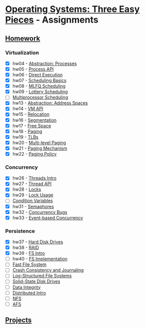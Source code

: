 # [Operating Systems: Three Easy Pieces](https://pages.cs.wisc.edu/~remzi/OSTEP/) - Assignments

## [Homework](https://github.com/remzi-arpacidusseau/ostep-homework/)

### Virtualization

- [x] hw04 - [Abstraction: Processes](http://www.cs.wisc.edu/~remzi/OSTEP/cpu-intro.pdf)
- [x] hw05 - [Process API](http://www.cs.wisc.edu/~remzi/OSTEP/cpu-api.pdf)
- [x] hw06 - [Direct Execution](http://www.cs.wisc.edu/~remzi/OSTEP/cpu-mechanisms.pdf)
- [x] hw07 - [Scheduling Basics](http://www.cs.wisc.edu/~remzi/OSTEP/cpu-sched.pdf)
- [x] hw08 - [MLFQ Scheduling](http://www.cs.wisc.edu/~remzi/OSTEP/cpu-sched-mlfq.pdf)
- [x] hw09 - [Lottery Scheduling](http://www.cs.wisc.edu/~remzi/OSTEP/cpu-sched-lottery.pdf)
- [ ] [Multiprocessor Scheduling](http://www.cs.wisc.edu/~remzi/OSTEP/cpu-sched-multi.pdf)
- [x] hw13 - [Abstraction: Address Spaces](http://www.cs.wisc.edu/~remzi/OSTEP/vm-intro.pdf)
- [x] hw14 - [VM API](http://www.cs.wisc.edu/~remzi/OSTEP/vm-api.pdf)
- [x] hw15 - [Relocation](http://www.cs.wisc.edu/~remzi/OSTEP/vm-mechanism.pdf)
- [x] hw16 - [Segmentation](http://www.cs.wisc.edu/~remzi/OSTEP/vm-segmentation.pdf)
- [x] hw17 - [Free Space](http://www.cs.wisc.edu/~remzi/OSTEP/vm-freespace.pdf)
- [x] hw18 - [Paging](http://www.cs.wisc.edu/~remzi/OSTEP/vm-paging.pdf)
- [x] hw19 - [TLBs](http://www.cs.wisc.edu/~remzi/OSTEP/vm-tlbs.pdf)
- [x] hw20 - [Multi-level Paging](http://www.cs.wisc.edu/~remzi/OSTEP/vm-smalltables.pdf)
- [x] hw21 - [Paging Mechanism](http://www.cs.wisc.edu/~remzi/OSTEP/vm-beyondphys.pdf)
- [x] hw22 - [Paging Policy](http://www.cs.wisc.edu/~remzi/OSTEP/vm-beyondphys-policy.pdf)

### Concurrency

- [x] hw26 - [Threads Intro](http://www.cs.wisc.edu/~remzi/OSTEP/threads-intro.pdf)
- [x] hw27 - [Thread API](http://www.cs.wisc.edu/~remzi/OSTEP/threads-api.pdf)
- [x] hw28 - [Locks](http://www.cs.wisc.edu/~remzi/OSTEP/threads-locks.pdf)
- [x] hw29 - [Lock Usage](http://www.cs.wisc.edu/~remzi/OSTEP/threads-locks-usage.pdf)
- [ ] [Condition Variables](http://www.cs.wisc.edu/~remzi/OSTEP/threads-cv.pdf)
- [x] hw31 - [Semaphores](http://www.cs.wisc.edu/~remzi/OSTEP/threads-sema.pdf)
- [x] hw32 - [Concurrency Bugs](http://www.cs.wisc.edu/~remzi/OSTEP/threads-bugs.pdf)
- [x] hw33 - [Event-based Concurrency](http://www.cs.wisc.edu/~remzi/OSTEP/threads-events.pdf)

### Persistence

- [x] hw37 - [Hard Disk Drives](http://www.cs.wisc.edu/~remzi/OSTEP/file-disks.pdf)
- [x] hw38 - [RAID](http://www.cs.wisc.edu/~remzi/OSTEP/file-raid.pdf)
- [x] hw39 - [FS Intro](http://www.cs.wisc.edu/~remzi/OSTEP/file-intro.pdf)
- [ ] hw40 - [FS Implementation](http://www.cs.wisc.edu/~remzi/OSTEP/file-implementation.pdf)
- [ ] [Fast File System](http://www.cs.wisc.edu/~remzi/OSTEP/file-ffs.pdf)
- [ ] [Crash Consistency and Journaling](http://www.cs.wisc.edu/~remzi/OSTEP/file-journaling.pdf)
- [ ] [Log-Structured File Systems](http://www.cs.wisc.edu/~remzi/OSTEP/file-lfs.pdf)
- [ ] [Solid-State Disk Drives](http://www.cs.wisc.edu/~remzi/OSTEP/file-ssd.pdf)
- [ ] [Data Integrity](http://www.cs.wisc.edu/~remzi/OSTEP/file-integrity.pdf)
- [ ] [Distributed Intro](http://www.cs.wisc.edu/~remzi/OSTEP/dist-intro.pdf)
- [ ] [NFS](http://www.cs.wisc.edu/~remzi/OSTEP/dist-nfs.pdf)
- [ ] [AFS](http://www.cs.wisc.edu/~remzi/OSTEP/dist-afs.pdf)

## [Projects](https://github.com/remzi-arpacidusseau/ostep-projects)
